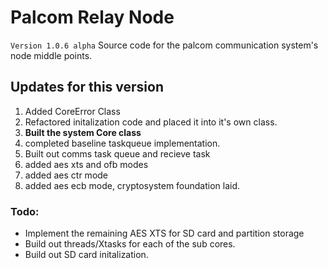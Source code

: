 # Palcom Relay Node
`Version 1.0.6 alpha`
Source code for the palcom communication system's node middle points.

<h2>Updates for this version</h2>
<ol>
<li>Added CoreError Class</li>
<li>Refactored initalization code and placed it into it's own class. </li>
<li><b>Built the system Core class</b></li>
<li>completed baseline taskqueue implementation.</li>
<li>Built out comms task queue and recieve task</li>
<li>added aes xts and ofb modes</li>
<li>added aes ctr mode</li>
<li>added aes ecb mode, cryptosystem foundation laid.</li>
</ol>

<h3>Todo:</h3>
<ul>
<li>Implement the remaining AES XTS for SD card and partition storage</li>
<li>Build out threads/Xtasks for each of the sub cores.</li>
<li>Build out SD card initalization.</li>
</ul>
